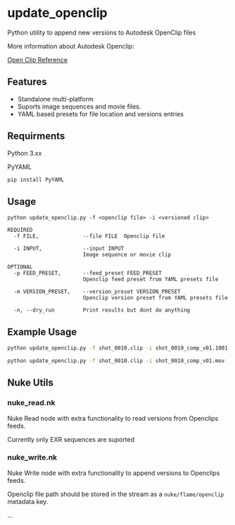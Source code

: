 # update_openclip

Python utility to append new versions to Autodesk  OpenClip files

More information about Autodesk Openclip:

[Open Clip Reference](https://help.autodesk.com/view/FLAME/2025/ENU/?guid=Flame_API_Open_Clip_Reference_html)

## Features
- Standalone multi-platform
- Suports image sequences and movie files.
- YAML based presets for file location and versions entries


## Requirments
Python 3.xx

PyYAML

```bash
pip install PyYAML
```

## Usage

```
python update_openclip.py -f <openclip file> -i <versioned clip>
```

```
REQUIRED
  -f FILE,              --file FILE  Openclip file
  
  -i INPUT,             --input INPUT
                        Image sequence or movie clip

OPTIONAL                        
  -p FEED_PRESET,       --feed_preset FEED_PRESET
                        Openclip feed preset from YAML presets file
                        
  -m VERSION_PRESET,    --version_preset VERSION_PRESET
                        Openclip version preset from YAML presets file
                        
  -n, --dry_run         Print results but dont do anything
```

## Example Usage

```bash
python update_openclip.py -f shot_0010.clip -i shot_0010_comp_v01.1001.exr
```
```bash
python update_openclip.py -f shot_0010.clip -i shot_0010_comp_v01.mov
```

## Nuke Utils
### nuke_read.nk
Nuke Read node with extra functionality to read versions from Openclips feeds.

Currently only EXR sequences are suported

### nuke_write.nk
Nuke Write node with extra functionality to append versions to Openclips feeds.

Openclip file path should be stored in the stream as a ```nuke/flame/openclip``` metadata key.





...
